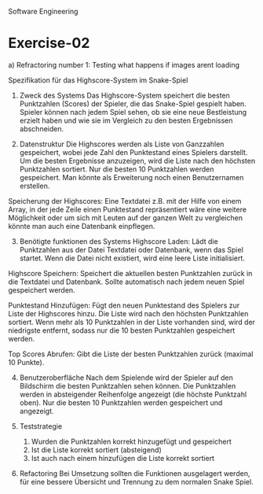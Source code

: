 Software Engineering
#  Exercise-02

a) Refractoring number 1: Testing what happens if images arent loading

Spezifikation für das Highscore-System im Snake-Spiel

1. Zweck des Systems
Das Highscore-System speichert die besten Punktzahlen (Scores) der Spieler, die das Snake-Spiel gespielt haben.
Spieler können nach jedem Spiel sehen, ob sie eine neue Bestleistung erzielt haben und wie sie im Vergleich zu den besten Ergebnissen abschneiden.

2. Datenstruktur
Die Highscores werden als Liste von Ganzzahlen gespeichert, wobei jede Zahl den Punktestand eines Spielers darstellt. Um die besten Ergebnisse anzuzeigen, wird die Liste nach den höchsten Punktzahlen sortiert. Nur die besten 10 Punktzahlen werden gespeichert. Man könnte als Erweiterung noch einen Benutzernamen erstellen. 

Speicherung der Highscores: Eine Textdatei z.B. mit der Hilfe von einem Array, in der jede Zeile einen Punktestand repräsentiert wäre eine weitere Möglichkeit oder um sich mit Leuten auf der ganzen Welt zu vergleichen könnte man auch eine Datenbank einpflegen.

3. Benötigte funktionen des Systems
Highscore Laden:
Lädt die Punktzahlen aus der Datei Textdatei oder Datenbank, wenn das Spiel startet.
Wenn die Datei nicht existiert, wird eine leere Liste initialisiert.

Highscore Speichern:
Speichert die aktuellen besten Punktzahlen zurück in die Textdatei und Datenbank.
Sollte automatisch nach jedem neuen Spiel gespeichert werden.

Punktestand Hinzufügen:
Fügt den neuen Punktestand des Spielers zur Liste der Highscores hinzu.
Die Liste wird nach den höchsten Punktzahlen sortiert.
Wenn mehr als 10 Punktzahlen in der Liste vorhanden sind, wird der niedrigste entfernt, sodass nur die 10 besten Punktzahlen gespeichert werden.

Top Scores Abrufen:
Gibt die Liste der besten Punktzahlen zurück (maximal 10 Punkte).

4. Benutzeroberfläche
Nach dem Spielende wird der Spieler auf den Bildschirm die besten Punktzahlen sehen können.
Die Punktzahlen werden in absteigender Reihenfolge angezeigt (die höchste Punktzahl oben).
Nur die besten 10 Punktzahlen werden gespeichert und angezeigt.

5. Teststrategie
	1. Wurden die Punktzahlen korrekt hinzugefügt und gespeichert
	2. Ist die Liste korrekt sortiert (absteigend)
	3. Ist auch nach einem hinzufügen die Liste korrekt sortiert 

6. Refactoring
Bei Umsetzung sollten die Funktionen ausgelagert werden, für eine bessere Übersicht und Trennung zu dem normalen Snake Spiel.
